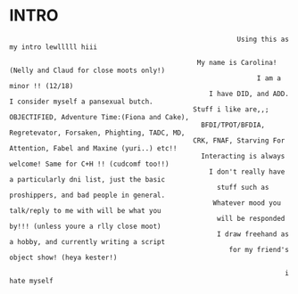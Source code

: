 # INTRO
                                                             Using this as my intro lewlllll hiii

                                                   My name is Carolina! (Nelly and Claud for close moots only!)
                                                                  I am a minor !! (12/18)
                                                      I have DID, and ADD. I consider myself a pansexual butch.
                                                  Stuff i like are,,; OBJECTIFIED, Adventure Time:(Fiona and Cake),
                                                    BFDI/TPOT/BFDIA, Regretevator, Forsaken, Phighting, TADC, MD, 
                                                  CRK, FNAF, Starving For Attention, Fabel and Maxine (yuri..) etc!!
                                                    Interacting is always welcome! Same for C+H !! (cudcomf too!!)
                                                      I don't really have a particularly dni list, just the basic
                                                        stuff such as proshippers, and bad people in general.
                                                       Whatever mood you talk/reply to me with will be what you
                                                        will be responded by!!! (unless youre a rlly close moot)
                                                        I draw freehand as a hobby, and currently writing a script
                                                           for my friend's object show! (heya kester!)

                                                                         i hate myself
